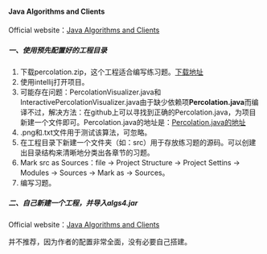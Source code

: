 #### Java Algorithms and Clients

Official website：[Java Algorithms and Clients](https://algs4.cs.princeton.edu/code/)

##### 一、使用预先配置好的工程目录

1. 下载percolation.zip，这个工程适合编写练习题。[下载地址](https://lift.cs.princeton.edu/java/windows/)
2. 使用intellij打开项目。
3. 可能存在问题：PercolationVisualizer.java和InteractivePercolationVisualizer.java由于缺少依赖项**Percolation.java**而编译不过，解决方法：在github上可以寻找到正确的Percolation.java，为项目新建一个文件即可。Percolation.java的地址是：[Percolation.java的地址](https://github.com/ashwinichauhan/Percolation/blob/master/Percolation.java)
4. .png和.txt文件用于测试该算法，可忽略。
5. 在工程目录下新建一个文件夹（如：src）用于存放练习题的源码。可以创建出目录结构来清晰地分类出各章节的习题。
6. Mark src as Sources：file -> Project Structure -> Project Settins -> Modules -> Sources -> Mark as -> Sources。
7. 编写习题。

##### 二、自己新建一个工程，并导入algs4.jar

Official website：[Java Algorithms and Clients](https://algs4.cs.princeton.edu/code/)

并不推荐，因为作者的配置非常全面，没有必要自己搭建。
